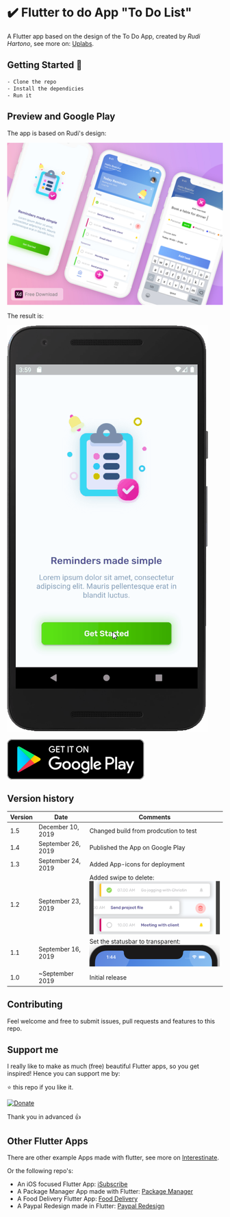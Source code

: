 # ✔️ Flutter to do App "To Do List"

A Flutter app based on the design of the To Do App, created by *Rudi Hartono*, see more on: [Uplabs](https://www.uplabs.com/posts/to-do-list-app-freebie-kit).

## Getting Started 🚀

```shell
- Clone the repo
- Install the dependicies
- Run it
```

## Preview and Google Play

The app is based on Rudi's design:

![App preview](doc/AppPreviewUplabs.jpg)

The result is:

![App preview](doc/AppPreview.gif)

[![Get it on Google Play](doc/google-play-badge.png)](https://play.google.com/store/apps/details?id=com.interestinate.flutter_todolist)

## Version history

| Version |       Date         |             Comments             |
| ------- | ------------------ | -------------------------------- |
| 1.5     | December 10, 2019 | Changed build from prodcution to test |
| 1.4     | September 26, 2019 | Published the App on Google Play |
| 1.3     | September 24, 2019 | Added App-icons for deployment   |
| 1.2     | September 23, 2019 | Added swipe to delete: ![Swipe to delete](doc/UpdateSwipeToDelete.png) |
| 1.1     | September 16, 2019 | Set the statusbar to transparent: ![Transparent statusbar](doc/UpdateTransparentStatusbar.png) |
| 1.0     | ~September 2019    | Initial release                  |

## Contributing

Feel welcome and free to submit issues, pull requests and features to this repo.

## Support me

I really like to make as much (free) beautiful Flutter apps, so you get inspired!
Hence you can support me by:

⭐️ this repo if you like it.

[![Donate](https://img.shields.io/badge/Donate-PayPal-green.svg)](https://paypal.me/jwalhout?locale.x=nl_NL)

Thank you in advanced 👍

## Other Flutter Apps

There are other example Apps made with flutter, see more on [Interestinate](https://interestinate.com).

Or the following repo's:
- An iOS focused Flutter App: [iSubscribe](https://github.com/LiveLikeCounter/Flutter-iSubscribe)
- A Package Manager App made with Flutter: [Package Manager](https://github.com/LiveLikeCounter/Flutter-Package-Manager)
- A Food Delivery Flutter App: [Food Delivery](https://github.com/LiveLikeCounter/Flutter-Food-Delivery)
- A Paypal Redesign made in Flutter: [Paypal Redesign](https://github.com/LiveLikeCounter/Flutter-Paypal-Redesign)